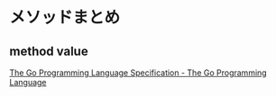 # メソッドまとめ

## method value

[The Go Programming Language Specification - The Go Programming Language](https://golang.org/ref/spec#Method_values)